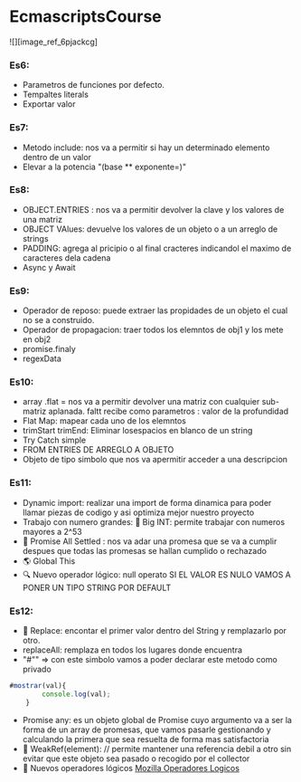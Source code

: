 # EcmascriptsCourse
![][image_ref_6pjackcg]
### Es6:
* Parametros de funciones por defecto.
* Tempaltes literals
* Exportar valor
### Es7:
* Metodo include: nos va a permitir si hay un determinado elemento dentro de un valor 
* Elevar a la potencia "(base ** exponente=)"
### Es8:
* OBJECT.ENTRIES : nos va a permitir devolver la clave y los valores de una matriz
* OBJECT VAlues: devuelve los valores de un objeto o a un arreglo de strings
* PADDING: agrega al pricipio o al final cracteres indicandol el maximo de caracteres dela cadena
* Async y Await
### Es9:
* Operador de reposo: puede extraer las propidades de un objeto el cual no se a construido.
* Operador de propagacion: traer todos los elemntos de obj1 y los mete en obj2
* promise.finaly
* regexData
### Es10: 
* array .flat = nos va a permitir devolver una matriz con cualquier sub-matriz aplanada.
faltt recibe como parametros : valor de la profundidad
* Flat Map: mapear cada uno de los elemntos
* trimStart trimEnd: Eliminar losespacios en blanco de un string
* Try Catch simple
* FROM ENTRIES DE ARREGLO A OBJETO
* Objeto de tipo simbolo que nos va apermitir acceder a una descripcion
### Es11:
* Dynamic import: realizar una import de forma dinamica para poder llamar piezas de codigo y asi optimiza mejor nuestro proyecto
* Trabajo con numero grandes: 🔢 Big INT: permite trabajar con numeros mayores a 2^53
* 🤝 Promise All Settled : nos va adar una promesa que se va a cumplir despues que todas
las promesas se hallan cumplido o rechazado
* 🌎 Global This
* 🔍 Nuevo operador lógico: null operato
     SI EL VALOR ES NULO VAMOS A PONER UN TIPO STRING POR DEFAULT
### Es12: 
* 🧯 Replace: encontar el primer valor dentro del String y remplazarlo por otro.
* replaceAll: remplaza en todos los lugares donde encuentra
* "#"" => con este simbolo vamos a poder declarar este metodo como privado
```javascript
#mostrar(val){         
        console.log(val);
    }
```
* Promise any: es un objeto global de Promise cuyo argumento va a ser la forma de un array de promesas, que vamos pasarle gestionando y calculando la primera que sea resuelta de forma mas satisfactoria
* 🦴 WeakRef(element): 
//   permite mantener una referencia debil a otro  sin evitar que este objeto sea pasado o recogido por el  collector
* 🧪 Nuevos operadores lógicos
<a href="https://developer.mozilla.org/es/docs/Web/JavaScript/Guide/Expressions_and_Operators" target="_blank">Mozilla Operadores Logicos</a>

